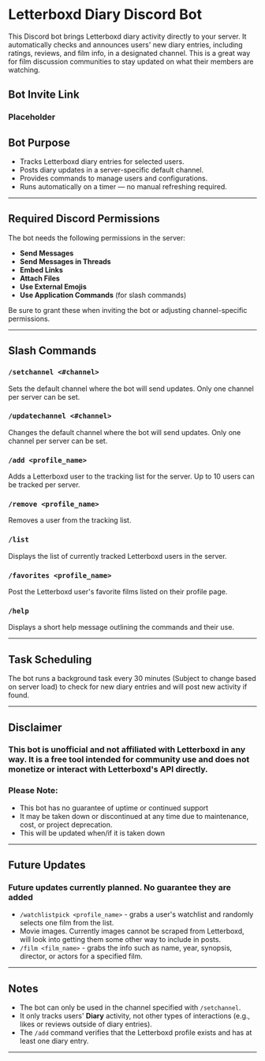 # Letterboxd Diary Discord Bot

This Discord bot brings Letterboxd diary activity directly to your server. It automatically checks and announces users' new diary entries, including ratings, reviews, and film info, in a designated channel. This is a great way for film discussion communities to stay updated on what their members are watching.

## Bot Invite Link

### Placeholder

## Bot Purpose

- Tracks Letterboxd diary entries for selected users.
-  Posts diary updates in a server-specific default channel.
-  Provides commands to manage users and configurations.
-  Runs automatically on a timer — no manual refreshing required.

---

##  Required Discord Permissions

The bot needs the following permissions in the server:

-  **Send Messages**
-  **Send Messages in Threads**
-  **Embed Links**
-  **Attach Files**
-  **Use External Emojis**
-  **Use Application Commands** (for slash commands)

Be sure to grant these when inviting the bot or adjusting channel-specific permissions.

---

##  Slash Commands

### `/setchannel <#channel>`
Sets the default channel where the bot will send updates. Only one channel per server can be set.

### `/updatechannel <#channel>`
Changes the default channel where the bot will send updates. Only one channel per server can be set.

### `/add <profile_name>`
Adds a Letterboxd user to the tracking list for the server. Up to 10 users can be tracked per server.

### `/remove <profile_name>`
Removes a user from the tracking list.

### `/list`
Displays the list of currently tracked Letterboxd users in the server.

### `/favorites <profile_name>`
Post the Letterboxd user's favorite films listed on their profile page.

### `/help`
Displays a short help message outlining the commands and their use.

---

##  Task Scheduling

The bot runs a background task every 30 minutes (Subject to change based on server load) to check for new diary entries and will post new activity if found.

---

## Disclaimer

### This bot is unofficial and not affiliated with Letterboxd in any way. It is a free tool intended for community use and does not monetize or interact with Letterboxd's API directly.

### Please Note:
- This bot has no guarantee of uptime or continued support
- It may be taken down or discontinued at any time due to maintenance, cost, or project deprecation.
- This will be updated when/if it is taken down

---

## Future Updates

### Future updates currently planned. No guarantee they are added

- `/watchlistpick <profile_name>` - grabs a user's watchlist and randomly selects one film from the list.
- Movie images. Currently images cannot be scraped from Letterboxd, will look into getting them some other way to include in posts.
- `/film <film_name>` - grabs the info such as name, year, synopsis, director, or actors for a specified film.

---

##  Notes

- The bot can only be used in the channel specified with `/setchannel`.
- It only tracks users' **Diary** activity, not other types of interactions (e.g., likes or reviews outside of diary entries).
- The `/add` command verifies that the Letterboxd profile exists and has at least one diary entry.

---

